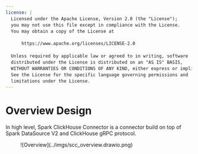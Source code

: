 ```yaml
---
license: |
  Licensed under the Apache License, Version 2.0 (the "License");
  you may not use this file except in compliance with the License.
  You may obtain a copy of the License at
  
      https://www.apache.org/licenses/LICENSE-2.0
  
  Unless required by applicable law or agreed to in writing, software
  distributed under the License is distributed on an "AS IS" BASIS,
  WITHOUT WARRANTIES OR CONDITIONS OF ANY KIND, either express or implied.
  See the License for the specific language governing permissions and
  limitations under the License.
---
```


Overview Design
===

In high level, Spark ClickHouse Connector is a connector build on top of Spark DataSource V2 and
ClickHouse gRPC protocol.

<figure markdown>
  ![Overview](../imgs/scc_overview.drawio.png)
</figure>
